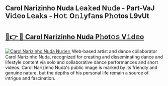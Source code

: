 ## Carol Narizinho Nuda L𝚎a𝚔ed N𝚞𝚍e - Part-VaJ Vi𝚍𝚎o L𝚎a𝚔s - H𝚘𝚝 O𝚗𝚕yf𝚊ns P𝚑𝚘tos L9vUt

# <h2><a href="http://kf3lpkh.oniu.top/?m=Carol+Narizinho+Nuda">🔗👉 🔴 Carol Narizinho Nuda P𝚑ot𝚘𝚜 V𝚒d𝚎o</a></h2>

[![Carol Narizinho Nuda Nu𝚍e𝚜](https://i.imgur.com/0qMVB7G.gif)](http://kf3lpkh.oniu.top/?m=Carol+Narizinho+Nuda)
Web-based artist and dance collaborator Carol Narizinho Nuda, recognized for creating and disseminating dance and lifestyle content via solo and collaborative dance performances and short videos. Carol Narizinho Nuda's public image is marked by its friendly and genuine nature, but the depths of his personal life remain a source of intrigue and fascination.  
